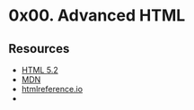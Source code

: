 # 0x00. Advanced HTML

## Resources
- [HTML 5.2](https://html.spec.whatwg.org/multipage/)
- [MDN](https://developer.mozilla.org/en-US/docs/Web/HTML)
- [htmlreference.io](https://htmlreference.io/)
- 